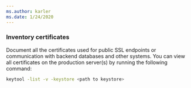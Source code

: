 ```yaml
---
ms.author: karler
ms.date: 1/24/2020
---
```


### Inventory certificates

Document all the certificates used for public SSL endpoints or communication with backend databases and other systems. You can view all certificates on the production server(s) by running the following command:

```bash
keytool -list -v -keystore <path to keystore>
```

